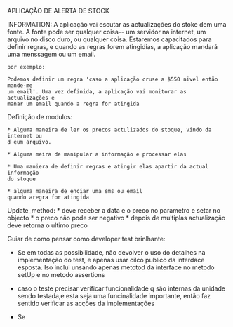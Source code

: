 APLICAÇÃO DE ALERTA DE STOCK


INFORMATION:
    A aplicação vai escutar as actualizações do stoke dem uma fonte.
    A fonte pode ser qualquer coisa-- um servidor na internet, um 
    arquivo no disco duro, ou qualquer coisa. Estaremos capacitados
    para definir regras, e quando as regras forem atingidias, a aplicação
    mandará uma menssagem ou um email.

    por exemplo:

    Podemos definir um regra 'caso a aplicação cruse a $550 nivel então mande-me 
    um email'. Uma vez definida, a aplicação vai monitorar as actualizações e 
    manar um email quando a regra for atingida


Definição de modulos:

    * Alguma maneira de ler os precos actulizados do stoque, vindo da internet ou
    d eum arquivo.

    * Alguma meira de manipular a informação e processar elas

    * Uma maniera de definir regras e atingir elas apartir da actual informação 
    do stoque

    * alguma maneira de enciar uma sms ou email
    quando aregra for atingida


Update_method:
    * deve receber a data e o preco no parametro e setar no objecto
    * o preco não pode ser negativo 
    * depois de multiplas actualização deve retorna o ultimo preco


Guiar de como pensar como developer test brinlhante:
  * Se em todas as possibilidade, não devolver  o uso do detalhes na implementação do test,
  e apenas usar cilco publico da interdace esposta. Iso inclui unsando apenas metotod da interface
  no metodo setUp e no metodo assertions

  * caso o teste precisar verificar funcionalidade q são internas da unidade sendo testada,e esta
  seja uma funcinalidade importante, então faz sentido verificar as acções da implementações

  * Se 

